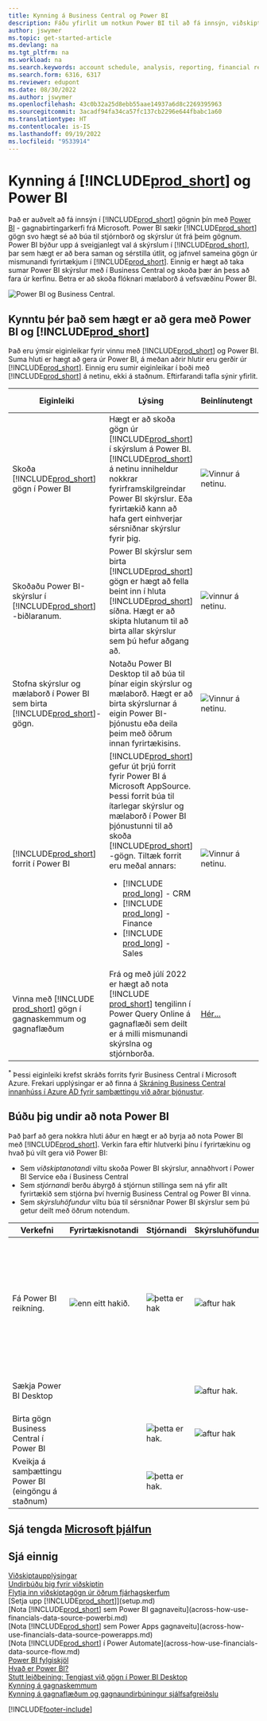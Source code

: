 ```yaml
---
title: Kynning á Business Central og Power BI
description: Fáðu yfirlit um notkun Power BI til að fá innsýn, viðskiptaupplýsingar og afkastavísi (KPI) úr Business Central gögnum.
author: jswymer
ms.topic: get-started-article
ms.devlang: na
ms.tgt_pltfrm: na
ms.workload: na
ms.search.keywords: account schedule, analysis, reporting, financial report, business intelligence, KPI
ms.search.form: 6316, 6317
ms.reviewer: edupont
ms.date: 08/30/2022
ms.author: jswymer
ms.openlocfilehash: 43c0b32a25d8ebb55aae14937a6d8c2269395963
ms.sourcegitcommit: 3acadf94fa34ca57fc137cb2296e644fbabc1a60
ms.translationtype: HT
ms.contentlocale: is-IS
ms.lasthandoff: 09/19/2022
ms.locfileid: "9533914"
---
```

# <a name="introduction-to-prod_short-and-power-bi"></a>Kynning á [!INCLUDE[prod_short](includes/prod_short.md)] og Power BI

Það er auðvelt að fá innsýn í [!INCLUDE[prod_short](includes/prod_short.md)] gögnin þín með [Power BI](https://powerbi.microsoft.com) - gagnabirtingarkerfi frá Microsoft. Power BI sækir [!INCLUDE[prod_short](includes/prod_short.md)] gögn svo hægt sé að búa til stjórnborð og skýrslur út frá þeim gögnum. Power BI býður upp á sveigjanlegt val á skýrslum í [!INCLUDE[prod_short](includes/prod_short.md)], þar sem hægt er að bera saman og sérstilla útlit, og jafnvel sameina gögn úr mismunandi fyrirtækjum í [!INCLUDE[prod_short](includes/prod_short.md)]. Einnig er hægt að taka sumar Power BI skýrslur með í Business Central og skoða þær án þess að fara úr kerfinu. Betra er að skoða flóknari mælaborð á vefsvæðinu Power BI.

![Power BI og Business Central.](media/power-bi-intro.png)

## <a name="what-you-can-do-with-power-bi-and-prod_short"></a>Kynntu þér það sem hægt er að gera með Power BI og [!INCLUDE[prod_short](includes/prod_short.md)]

Það eru ýmsir eiginleikar fyrir vinnu með [!INCLUDE[prod_short](includes/prod_short.md)] og Power BI. Suma hluti er hægt að gera úr Power BI, á meðan aðrir hlutir eru gerðir úr [!INCLUDE[prod_short](includes/prod_short.md)]. Einnig eru sumir eiginleikar í boði með [!INCLUDE[prod_short](includes/prod_short.md)] á netinu, ekki á staðnum. Eftirfarandi tafla sýnir yfirlit.

|Eiginleiki|Lýsing|Beinlínutengt|Innanhúss|Frekari upplýsingar|
|-------|-----------|--------------|-----------|----------------|
|Skoða [!INCLUDE[prod_short](includes/prod_short.md)] gögn í Power BI|Hægt er að skoða gögn úr [!INCLUDE[prod_short](includes/prod_short.md)] í skýrslum á Power BI. [!INCLUDE[prod_short](includes/prod_short.md)] á netinu inniheldur nokkrar fyrirframskilgreindar Power BI skýrslur. Eða fyrirtækið kann að hafa gert einhverjar sérsniðnar skýrslur fyrir þig.|![Vinnur á netinu.](media/check.png)|![Vinnur á staðnum](media/check.png)|[Hér...](across-working-with-business-central-in-powerbi.md)|
|Skoðaðu Power BI-skýrslur í [!INCLUDE[prod_short](includes/prod_short.md)] -biðlaranum.| Power BI skýrslur sem birta [!INCLUDE[prod_short](includes/prod_short.md)] gögn er hægt að fella beint inn í hluta [!INCLUDE[prod_short](includes/prod_short.md)] síðna. Hægt er að skipta hlutanum til að birta allar skýrslur sem þú hefur aðgang að. |![vinnur á netinu.](media/check.png)|![Vinnur á staðnum](media/check.png)<sup>[*](#onprem)</sup>|[Hér...](across-working-with-powerbi.md).|
|Stofna skýrslur og mælaborð í Power BI sem birta [!INCLUDE[prod_short](includes/prod_short.md)]-gögn.|Notaðu Power BI Desktop til að búa til þínar eigin skýrslur og mælaborð. Hægt er að birta skýrslurnar á eigin Power BI-þjónustu eða deila þeim með öðrum innan fyrirtækisins.|![Vinnur á netinu.](media/check.png)|![vinnur á staðnum](media/check.png)|[Hér...](across-how-use-financials-data-source-powerbi.md)|
|[!INCLUDE[prod_short](includes/prod_short.md)] forrit í Power BI| [!INCLUDE[prod_short](includes/prod_short.md)] gefur út þrjú forrit fyrir Power BI á Microsoft AppSource. Þessi forrit búa til ítarlegar skýrslur og mælaborð í Power BI þjónustunni til að skoða [!INCLUDE[prod_short](includes/prod_short.md)] -gögn. Tiltæk forrit eru meðal annars: <ul><li>[!INCLUDE [prod_long](includes/prod_long.md)] - CRM </li><li>[!INCLUDE [prod_long](includes/prod_long.md)] - Finance </li><li>[!INCLUDE [prod_long](includes/prod_long.md)] - Sales </li></ul>  |![Vinnur á netinu.](media/check.png)||[Hér...](across-powerbi-business-central-apps.md)|
|Vinna með [!INCLUDE [prod_short](includes/prod_short.md)] gögn í gagnaskemmum og gagnaflæðum|Frá og með júlí 2022 er hægt að nota [!INCLUDE [prod_short](includes/prod_short.md)] tengilinn í Power Query Online á gagnaflæði sem deilt er á milli mismunandi skýrslna og stjórnborða.|[Hér...](across-powerbi-business-central-apps.md)|

<a name="onprem"><sup>*</sup></a> Þessi eiginleiki krefst skráðs forrits fyrir Business Central í Microsoft Azure. Frekari upplýsingar er að finna á [Skráning Business Central innanhúss í Azure AD fyrir samþættingu við aðrar þjónustur](/dynamics365/business-central/dev-itpro/administration/register-app-azure).

## <a name="get-ready-to-use-power-bi"></a>Búðu þig undir að nota Power BI

Það þarf að gera nokkra hluti áður en hægt er að byrja að nota Power BI með [!INCLUDE[prod_short](includes/prod_short.md)]. <!-- Some of the tasks are typically only done by administrators or super users.--> Verkin fara eftir hlutverki þínu í fyrirtækinu og hvað þú vilt gera við Power BI:

- Sem *viðskiptanotandi* viltu skoða Power BI skýrslur, annaðhvort í Power BI Service eða í Business Central
- Sem *stjórnandi* berðu ábyrgð á stjórnun stillinga sem ná yfir allt fyrirtækið sem stjórna því hvernig Business Central og Power BI vinna.
- Sem *skýrsluhöfundur* viltu búa til sérsniðnar Power BI skýrslur sem þú getur deilt með öðrum notendum.

|Verkefni|Fyrirtækisnotandi|Stjórnandi|Skýrsluhöfundur|Meiri upplýsingar|
|----|-------------|-------------|-----------------------|----------------|
|Fá Power BI reikning.|![enn eitt hakið.](media/check.png)|![þetta er hak](media/check.png)|![aftur hak](media/check.png)|Opnið [https://powerbi.microsoft.com](https://powerbi.microsoft.com). Til að skrá þig fyrir reikningi skaltu nota vinnunetfang og aðgangsorð þitt. <br /><br/>Skráning krefst þess að þú sért með leyfi en í flestum tilvikum ætti þegar að vera til staðar ókeypis leyfi. Frekari upplýsingar er að finna í [Power BI Leyfisveiting](admin-powerbi-setup.md#license).|
|Sækja Power BI Desktop|||![aftur hak.](media/check.png)|Til að fara í niðurhal skal fara í [Power BI Desktop](https://powerbi.microsoft.com/desktop/). Frekari upplýsingar er að finna á [Sækja Power BI Desktop](/power-bi/fundamentals/desktop-get-the-desktop).
|Birta gögn Business Central í Power BI||![þetta er hak.](media/check.png)|![aftur hak](media/check.png)|[Birta gögn í gegnum API-síður eða OData-vefþjónustur](admin-powerbi-setup.md#exposedata)
|Kveikja á samþættingu Power BI<br />(eingöngu á staðnum)||![þetta er hak.](media/check.png)||[Setja upp Business Central á staðnum fyrir Power BI samþættingu](admin-powerbi-setup.md#setup)|


<!--



1. If you're using [!INCLUDE[prod_short](includes/prod_short.md)] on-premises, make sure your deployment meets the requirements outlined in [Set up [!INCLUDE[prod_short](includes/prod_short.md)] on-premises for Power BI integration](admin-powerbi-setup.md#setup). This task is typically an administrative task.

2. Expose Business Central data through API pages or published web services.

    Business Central online automatically included several pages as APIs. For more information, see [Business Central API V2.0](/dynamics365/business-central/dev-itpro/api-reference/v2.0/). Application developers for Business Central online can create custom API pages that you can then consume in reports. For more information, see [Developing a Custom API](/dynamics365/business-central/dev-itpro/developer/devenv-develop-custom-api).

   Codeunit, page, and query objects can be published as OData web services. There are many web services published by default. An easy way to find the web services is to search for *web services* in [!INCLUDE[prod_short](includes/prod_short.md)]. For more information about publishing web services, see [Publish a Web Service](across-how-publish-web-service.md).

3. Get a Power BI account.

   To do anything with Power BI and [!INCLUDE[prod_short](includes/prod_short.md)], whether you're an administrator or just a consumer, you'll need Power BI service account. To get an account, go to [https://powerbi.microsoft.com](https://powerbi.microsoft.com). To sign up for an account, use your work email address and password. Sign-up requires that you have a license, but in most cases you should already have a free license. For more information, see [Power BI Licensing](admin-powerbi-setup.md#license).

4. If you want to create your own Power BI reports, get Power BI Desktop.

   You can download [Power BI Desktop](https://powerbi.microsoft.com/desktop/). For more information, see [Get Power BI Desktop](/power-bi/fundamentals/desktop-get-the-desktop).

-->

## <a name="see-related-microsoft-training"></a>Sjá tengda [Microsoft þjálfun](/training/modules/configure-powerbi-excel-dynamics-365-business-central/index)

## <a name="see-also"></a>Sjá einnig

[Viðskiptaupplýsingar](bi.md)  
[Undirbúðu þig fyrir viðskiptin](ui-get-ready-business.md)  
[Flytja inn viðskiptagögn úr öðrum fjárhagskerfum](across-import-data-configuration-packages.md)  
[Setja upp [!INCLUDE[prod_short](includes/prod_short.md)]](setup.md)  
[Nota [!INCLUDE[prod_short](includes/prod_short.md)] sem Power BI gagnaveitu](across-how-use-financials-data-source-powerbi.md)  
[Nota [!INCLUDE[prod_short](includes/prod_short.md)] sem Power Apps gagnaveitu](across-how-use-financials-data-source-powerapps.md)  
[Nota [!INCLUDE[prod_short](includes/prod_short.md)] í Power Automate](across-how-use-financials-data-source-flow.md)  
[Power BI fylgiskjöl](/power-bi/)  
[Hvað er Power BI?](/power-bi/fundamentals/power-bi-overview)  
[Stutt leiðbeining: Tengjast við gögn í Power BI Desktop](/power-bi/desktop-quickstart-connect-to-data)  
[Kynning á gagnaskemmum](/power-bi/transform-model/datamarts/datamarts-overview)  
[Kynning á gagnaflæðum og gagnaundirbúningur sjálfsafgreiðslu](/power-bi/transform-model/dataflows/dataflows-introduction-self-service)  



[!INCLUDE[footer-include](includes/footer-banner.md)]
